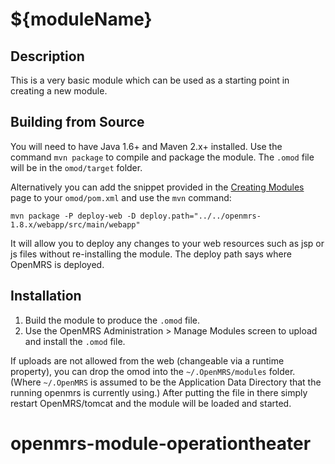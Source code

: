 ${moduleName}
==========================

Description
-----------
This is a very basic module which can be used as a starting point in creating a new module.

Building from Source
--------------------
You will need to have Java 1.6+ and Maven 2.x+ installed.  Use the command `mvn package` to 
compile and package the module.  The `.omod` file will be in the `omod/target` folder.

Alternatively you can add the snippet provided in the [Creating Modules](https://wiki.openmrs.org/x/cAEr) page to your 
`omod/pom.xml` and use the `mvn` command:

    mvn package -P deploy-web -D deploy.path="../../openmrs-1.8.x/webapp/src/main/webapp"

It will allow you to deploy any changes to your web 
resources such as jsp or js files without re-installing the module. The deploy path says 
where OpenMRS is deployed.

Installation
------------
1. Build the module to produce the `.omod` file.
2. Use the OpenMRS Administration > Manage Modules screen to upload and install the `.omod` file.

If uploads are not allowed from the web (changeable via a runtime property), you can drop the omod
into the `~/.OpenMRS/modules` folder.  (Where `~/.OpenMRS` is assumed to be the Application 
Data Directory that the running openmrs is currently using.)  After putting the file in there 
simply restart OpenMRS/tomcat and the module will be loaded and started.
# openmrs-module-operationtheater
